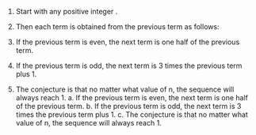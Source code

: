1. Start with any positive integer . 

2. Then each term is obtained from the previous term as follows: 
  1. If the previous term is even, the next term is one half of the previous term. 
  2. If the previous term is odd, the next term is 3 times the previous term plus 1. 
  3. The conjecture is that no matter what value of n, the sequence will always reach 1.
  a. If the previous term is even, the next term is one half of the previous term. 
  b. If the previous term is odd, the next term is 3 times the previous term plus 1. 
  c. The conjecture is that no matter what value of n, the sequence will always reach 1.